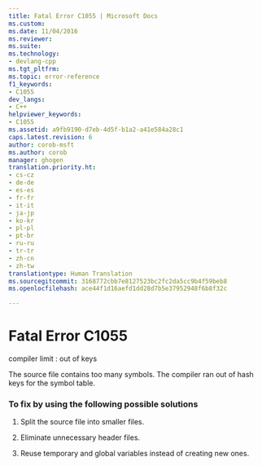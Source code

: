 ```yaml
---
title: Fatal Error C1055 | Microsoft Docs
ms.custom: 
ms.date: 11/04/2016
ms.reviewer: 
ms.suite: 
ms.technology:
- devlang-cpp
ms.tgt_pltfrm: 
ms.topic: error-reference
f1_keywords:
- C1055
dev_langs:
- C++
helpviewer_keywords:
- C1055
ms.assetid: a9fb9190-d7eb-4d5f-b1a2-a41e584a28c1
caps.latest.revision: 6
author: corob-msft
ms.author: corob
manager: ghogen
translation.priority.ht:
- cs-cz
- de-de
- es-es
- fr-fr
- it-it
- ja-jp
- ko-kr
- pl-pl
- pt-br
- ru-ru
- tr-tr
- zh-cn
- zh-tw
translationtype: Human Translation
ms.sourcegitcommit: 3168772cbb7e8127523bc2fc2da5cc9b4f59beb8
ms.openlocfilehash: ace44f1d16aefd1dd28d7b5e37952948f6b8f32c

---
```

# Fatal Error C1055
compiler limit : out of keys  
  
 The source file contains too many symbols. The compiler ran out of hash keys for the symbol table.  
  
### To fix by using the following possible solutions  
  
1.  Split the source file into smaller files.  
  
2.  Eliminate unnecessary header files.  
  
3.  Reuse temporary and global variables instead of creating new ones.


<!--HONumber=Jan17_HO1-->


